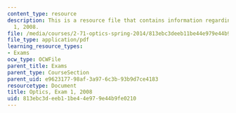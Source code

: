 ```yaml
---
content_type: resource
description: This is a resource file that contains information regarding optics exam
  1, 2008.
file: /media/courses/2-71-optics-spring-2014/813ebc3deeb11be44e979e44b9fe0210_MIT2_71S14_s08_quiz1_sols.pdf
file_type: application/pdf
learning_resource_types:
- Exams
ocw_type: OCWFile
parent_title: Exams
parent_type: CourseSection
parent_uid: e9623177-98af-3a97-6c3b-93b9d7ce4183
resourcetype: Document
title: Optics, Exam 1, 2008
uid: 813ebc3d-eeb1-1be4-4e97-9e44b9fe0210
---
```

